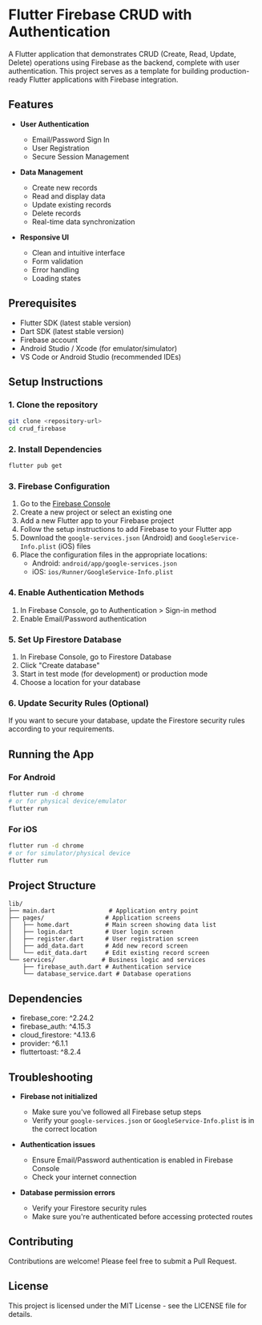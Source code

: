 # Flutter Firebase CRUD with Authentication

A Flutter application that demonstrates CRUD (Create, Read, Update, Delete) operations using Firebase as the backend, complete with user authentication. This project serves as a template for building production-ready Flutter applications with Firebase integration.

## Features

- **User Authentication**
  - Email/Password Sign In
  - User Registration
  - Secure Session Management

- **Data Management**
  - Create new records
  - Read and display data
  - Update existing records
  - Delete records
  - Real-time data synchronization

- **Responsive UI**
  - Clean and intuitive interface
  - Form validation
  - Error handling
  - Loading states

## Prerequisites

- Flutter SDK (latest stable version)
- Dart SDK (latest stable version)
- Firebase account
- Android Studio / Xcode (for emulator/simulator)
- VS Code or Android Studio (recommended IDEs)

## Setup Instructions

### 1. Clone the repository
```bash
git clone <repository-url>
cd crud_firebase
```

### 2. Install Dependencies
```bash
flutter pub get
```

### 3. Firebase Configuration

1. Go to the [Firebase Console](https://console.firebase.google.com/)
2. Create a new project or select an existing one
3. Add a new Flutter app to your Firebase project
4. Follow the setup instructions to add Firebase to your Flutter app
5. Download the `google-services.json` (Android) and `GoogleService-Info.plist` (iOS) files
6. Place the configuration files in the appropriate locations:
   - Android: `android/app/google-services.json`
   - iOS: `ios/Runner/GoogleService-Info.plist`

### 4. Enable Authentication Methods
1. In Firebase Console, go to Authentication > Sign-in method
2. Enable Email/Password authentication

### 5. Set Up Firestore Database
1. In Firebase Console, go to Firestore Database
2. Click "Create database"
3. Start in test mode (for development) or production mode
4. Choose a location for your database

### 6. Update Security Rules (Optional)
If you want to secure your database, update the Firestore security rules according to your requirements.

## Running the App

### For Android
```bash
flutter run -d chrome
# or for physical device/emulator
flutter run
```

### For iOS
```bash
flutter run -d chrome
# or for simulator/physical device
flutter run
```

## Project Structure

```
lib/
├── main.dart               # Application entry point
├── pages/                 # Application screens
│   ├── home.dart          # Main screen showing data list
│   ├── login.dart         # User login screen
│   ├── register.dart      # User registration screen
│   ├── add_data.dart      # Add new record screen
│   └── edit_data.dart     # Edit existing record screen
└── services/             # Business logic and services
    ├── firebase_auth.dart # Authentication service
    └── database_service.dart # Database operations
```

## Dependencies

- firebase_core: ^2.24.2
- firebase_auth: ^4.15.3
- cloud_firestore: ^4.13.6
- provider: ^6.1.1
- fluttertoast: ^8.2.4

## Troubleshooting

- **Firebase not initialized**
  - Make sure you've followed all Firebase setup steps
  - Verify your `google-services.json` or `GoogleService-Info.plist` is in the correct location

- **Authentication issues**
  - Ensure Email/Password authentication is enabled in Firebase Console
  - Check your internet connection

- **Database permission errors**
  - Verify your Firestore security rules
  - Make sure you're authenticated before accessing protected routes

## Contributing

Contributions are welcome! Please feel free to submit a Pull Request.

## License

This project is licensed under the MIT License - see the LICENSE file for details.
